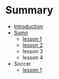 # Summary

* [Introduction](README.md)
* [Sumo](sumo.md)
   * [lesson 1](sumo_lesson_1.md)
   * [lesson 2](lesson_2.md)
   * lesson 3
   * lesson 4
* Soccer
   * [lesson 1](lesson_1.md)


